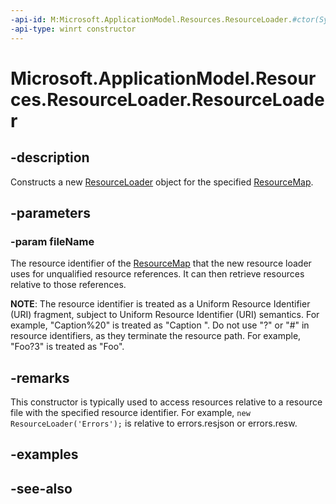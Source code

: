 ```yaml
---
-api-id: M:Microsoft.ApplicationModel.Resources.ResourceLoader.#ctor(System.String)
-api-type: winrt constructor
---
```


<!-- Method syntax
public ResourceLoader(System.String fileName)
-->

# Microsoft.ApplicationModel.Resources.ResourceLoader.ResourceLoader

## -description

Constructs a new [ResourceLoader](resourceloader.md) object for the specified [ResourceMap](resourcemap.md).

## -parameters

### -param fileName

The resource identifier of the [ResourceMap](resourcemap.md) that the new resource loader uses for unqualified resource references. It can then retrieve resources relative to those references.

**NOTE**: The resource identifier is treated as a Uniform Resource Identifier (URI) fragment, subject to Uniform Resource Identifier (URI) semantics. For example, "Caption%20" is treated as "Caption ". Do not use "?" or "#" in resource identifiers, as they terminate the resource path. For example, "Foo?3" is treated as "Foo".

## -remarks

This constructor is typically used to access resources relative to a resource file with the specified resource identifier. For example, `new ResourceLoader('Errors');` is relative to errors.resjson or errors.resw.

## -examples

## -see-also
